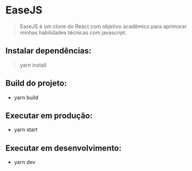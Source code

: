 # EaseJS
> EaseJS é um clone do React com objetivo acadêmico para aprimorar minhas habilidades técnicas com javascript.

## Instalar dependências:
> yarn install

## Build do projeto:
- yarn build

## Executar em produção:
- yarn start

## Executar em desenvolvimento:
- yarn dev